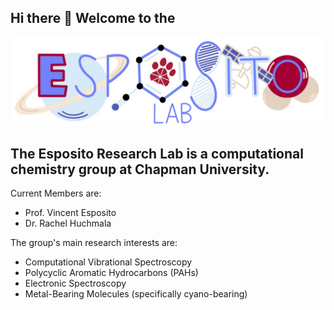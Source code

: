 ## Hi there 👋 Welcome to the 
![EspoLabBanner](EspositoLab_fullColor.jpg)

## The Esposito Research Lab is a computational chemistry group at Chapman University. 

Current Members are: 
* Prof. Vincent Esposito
* Dr. Rachel Huchmala

The group's main research interests are: 
* Computational Vibrational Spectroscopy
* Polycyclic Aromatic Hydrocarbons (PAHs)
* Electronic Spectroscopy
* Metal-Bearing Molecules (specifically cyano-bearing)
